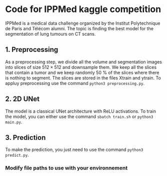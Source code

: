 # Code for IPPMed kaggle competition

IPPMed is a medical data challenge organized by the Institut Polytechnique de Paris and Télécom alumni.
The topic is finding the best model for the segmentation of lung tumours on CT scans.

## 1. Preprocessing

As a preprocessing step, we divide all the volume and segmentation images into slices of size $512\times 512$ and downsample them. We keep all the slices that contain a tumor and we keep randomly $50$ % of the slices where there is nothing to segment. The slices are stored in the files Xtrain and ytrain. To appluy preprocessing use the command `python3 preprocessing.py`.

## 2. 2D UNet

The model is a classical UNet architecture with ReLU activations. To train the model, you can either use the command `sbatch train.sh` or `python3 main.py`.

## 3. Prediction

To make the prediction, you just need to use the command `python3 predict.py`.

### Modify file paths to use with your environnement
